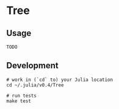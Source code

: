 # Tree

## Usage

    TODO

## Development

    # work in (`cd` to) your Julia location
    cd ~/.julia/v0.4/Tree

    # run tests
    make test

